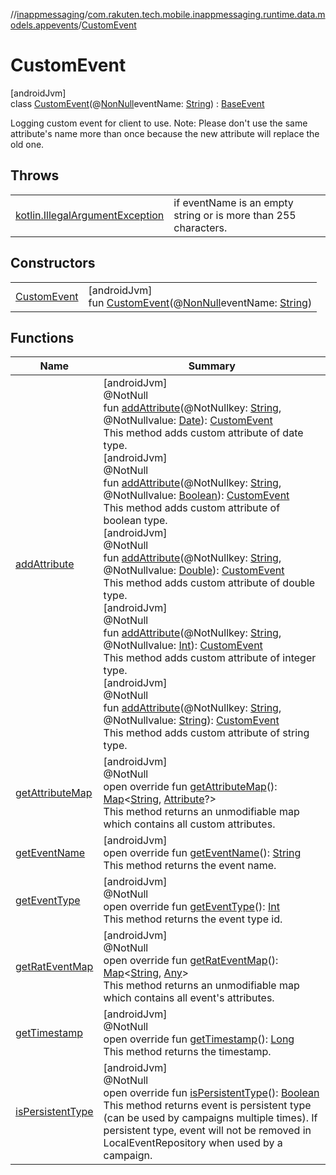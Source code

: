 //[inappmessaging](../../../index.md)/[com.rakuten.tech.mobile.inappmessaging.runtime.data.models.appevents](../index.md)/[CustomEvent](index.md)

# CustomEvent

[androidJvm]\
class [CustomEvent](index.md)(@[NonNull](https://developer.android.com/reference/kotlin/androidx/annotation/NonNull.html)eventName: [String](https://kotlinlang.org/api/latest/jvm/stdlib/kotlin/-string/index.html)) : [BaseEvent](../-base-event/index.md)

Logging custom event for client to use. Note: Please don't use the same attribute's name more than once because the new attribute will replace the old one.

## Throws

| | |
|---|---|
| [kotlin.IllegalArgumentException](https://kotlinlang.org/api/latest/jvm/stdlib/kotlin/-illegal-argument-exception/index.html) | if eventName is an empty string or is more than 255 characters. |

## Constructors

| | |
|---|---|
| [CustomEvent](-custom-event.md) | [androidJvm]<br>fun [CustomEvent](-custom-event.md)(@[NonNull](https://developer.android.com/reference/kotlin/androidx/annotation/NonNull.html)eventName: [String](https://kotlinlang.org/api/latest/jvm/stdlib/kotlin/-string/index.html)) |

## Functions

| Name | Summary |
|---|---|
| [addAttribute](add-attribute.md) | [androidJvm]<br>@NotNull<br>fun [addAttribute](add-attribute.md)(@NotNullkey: [String](https://kotlinlang.org/api/latest/jvm/stdlib/kotlin/-string/index.html), @NotNullvalue: [Date](https://developer.android.com/reference/kotlin/java/util/Date.html)): [CustomEvent](index.md)<br>This method adds custom attribute of date type.<br>[androidJvm]<br>@NotNull<br>fun [addAttribute](add-attribute.md)(@NotNullkey: [String](https://kotlinlang.org/api/latest/jvm/stdlib/kotlin/-string/index.html), @NotNullvalue: [Boolean](https://kotlinlang.org/api/latest/jvm/stdlib/kotlin/-boolean/index.html)): [CustomEvent](index.md)<br>This method adds custom attribute of boolean type.<br>[androidJvm]<br>@NotNull<br>fun [addAttribute](add-attribute.md)(@NotNullkey: [String](https://kotlinlang.org/api/latest/jvm/stdlib/kotlin/-string/index.html), @NotNullvalue: [Double](https://kotlinlang.org/api/latest/jvm/stdlib/kotlin/-double/index.html)): [CustomEvent](index.md)<br>This method adds custom attribute of double type.<br>[androidJvm]<br>@NotNull<br>fun [addAttribute](add-attribute.md)(@NotNullkey: [String](https://kotlinlang.org/api/latest/jvm/stdlib/kotlin/-string/index.html), @NotNullvalue: [Int](https://kotlinlang.org/api/latest/jvm/stdlib/kotlin/-int/index.html)): [CustomEvent](index.md)<br>This method adds custom attribute of integer type.<br>[androidJvm]<br>@NotNull<br>fun [addAttribute](add-attribute.md)(@NotNullkey: [String](https://kotlinlang.org/api/latest/jvm/stdlib/kotlin/-string/index.html), @NotNullvalue: [String](https://kotlinlang.org/api/latest/jvm/stdlib/kotlin/-string/index.html)): [CustomEvent](index.md)<br>This method adds custom attribute of string type. |
| [getAttributeMap](get-attribute-map.md) | [androidJvm]<br>@NotNull<br>open override fun [getAttributeMap](get-attribute-map.md)(): [Map](https://kotlinlang.org/api/latest/jvm/stdlib/kotlin.collections/-map/index.html)&lt;[String](https://kotlinlang.org/api/latest/jvm/stdlib/kotlin/-string/index.html), [Attribute](../../com.rakuten.tech.mobile.inappmessaging.runtime.data.models/-attribute/index.md)?&gt;<br>This method returns an unmodifiable map which contains all custom attributes. |
| [getEventName](../-base-event/get-event-name.md) | [androidJvm]<br>open override fun [getEventName](../-base-event/get-event-name.md)(): [String](https://kotlinlang.org/api/latest/jvm/stdlib/kotlin/-string/index.html)<br>This method returns the event name. |
| [getEventType](../-base-event/get-event-type.md) | [androidJvm]<br>@NotNull<br>open override fun [getEventType](../-base-event/get-event-type.md)(): [Int](https://kotlinlang.org/api/latest/jvm/stdlib/kotlin/-int/index.html)<br>This method returns the event type id. |
| [getRatEventMap](get-rat-event-map.md) | [androidJvm]<br>@NotNull<br>open override fun [getRatEventMap](get-rat-event-map.md)(): [Map](https://kotlinlang.org/api/latest/jvm/stdlib/kotlin.collections/-map/index.html)&lt;[String](https://kotlinlang.org/api/latest/jvm/stdlib/kotlin/-string/index.html), [Any](https://kotlinlang.org/api/latest/jvm/stdlib/kotlin/-any/index.html)&gt;<br>This method returns an unmodifiable map which contains all event's attributes. |
| [getTimestamp](../-base-event/get-timestamp.md) | [androidJvm]<br>@NotNull<br>open override fun [getTimestamp](../-base-event/get-timestamp.md)(): [Long](https://kotlinlang.org/api/latest/jvm/stdlib/kotlin/-long/index.html)<br>This method returns the timestamp. |
| [isPersistentType](../-base-event/is-persistent-type.md) | [androidJvm]<br>@NotNull<br>open override fun [isPersistentType](../-base-event/is-persistent-type.md)(): [Boolean](https://kotlinlang.org/api/latest/jvm/stdlib/kotlin/-boolean/index.html)<br>This method returns event is persistent type (can be used by campaigns multiple times). If persistent type, event will not be removed in LocalEventRepository when used by a campaign. |
